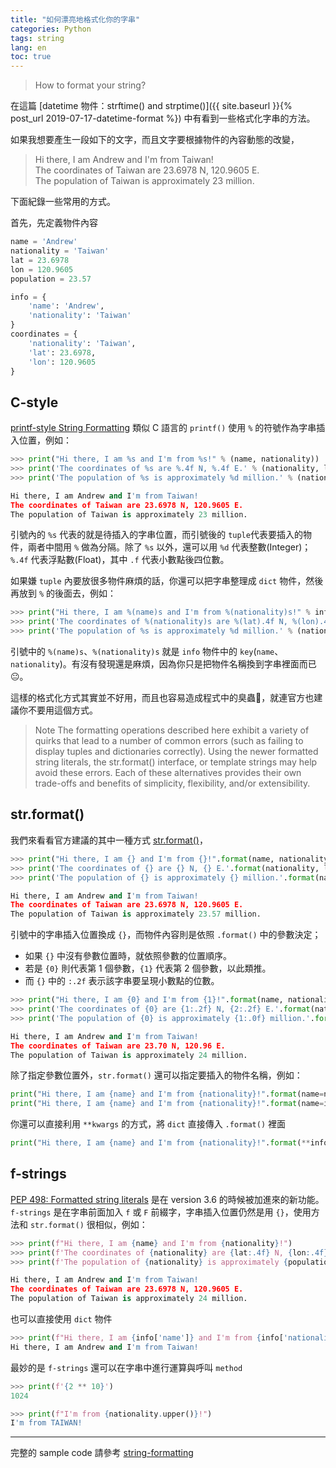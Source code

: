 ```yaml
---
title: "如何漂亮地格式化你的字串"
categories: Python
tags: string
lang: en
toc: true
---
```


>How to format your string?

在這篇 [datetime 物件：strftime() and strptime()]({{ site.baseurl }}{% post_url 2019-07-17-datetime-format %}) 中有看到一些格式化字串的方法。

如果我想要產生一段如下的文字，而且文字要根據物件的內容動態的改變，
> Hi there, I am Andrew and I'm from Taiwan!<br>
> The coordinates of Taiwan are 23.6978 N, 120.9605 E.<br>
> The population of Taiwan is approximately 23 million.

下面紀錄一些常用的方式。

首先，先定義物件內容
```python
name = 'Andrew'
nationality = 'Taiwan'
lat = 23.6978
lon = 120.9605
population = 23.57

info = {
    'name': 'Andrew',
    'nationality': 'Taiwan'
}
coordinates = {
    'nationality': 'Taiwan',
    'lat': 23.6978,
    'lon': 120.9605
}
```

## C-style
[printf-style String Formatting](https://docs.python.org/3/library/stdtypes.html#printf-style-string-formatting) 類似 C 語言的 `printf()` 使用 `%` 的符號作為字串插入位置，例如：
```python
>>> print("Hi there, I am %s and I'm from %s!" % (name, nationality))
>>> print('The coordinates of %s are %.4f N, %.4f E.' % (nationality, lat, lon))
>>> print('The population of %s is approximately %d million.' % (nationality, population))

Hi there, I am Andrew and I'm from Taiwan!
The coordinates of Taiwan are 23.6978 N, 120.9605 E.
The population of Taiwan is approximately 23 million.
```

引號內的 `%s` 代表的就是待插入的字串位置，而引號後的 `tuple`代表要插入的物件，兩者中間用 `%` 做為分隔。除了 `%s` 以外，還可以用 `%d` 代表整數(Integer)；`%.4f` 代表浮點數(Float)，其中 `.f` 代表小數點後四位數。

如果嫌 `tuple` 內要放很多物件麻煩的話，你還可以把字串整理成 `dict` 物件，然後再放到 `%` 的後面去，例如：
```python
>>> print("Hi there, I am %(name)s and I'm from %(nationality)s!" % info)
>>> print('The coordinates of %(nationality)s are %(lat).4f N, %(lon).4f E.' % (coordinates))
>>> print('The population of %s is approximately %d million.' % (nationality, population))
```

引號中的 `%(name)s`、`%(nationality)s` 就是 `info` 物件中的 `key`(`name`、`nationality`)。有沒有發現還是麻煩，因為你只是把物件名稱換到字串裡面而已:neutral_face:。

這樣的格式化方式其實並不好用，而且也容易造成程式中的臭蟲:bug:，就連官方也建議你不要用這個方式。

>Note The formatting operations described here exhibit a variety of quirks that lead to a number of common errors (such as failing to display tuples and dictionaries correctly). Using the newer formatted string literals, the str.format() interface, or template strings may help avoid these errors. Each of these alternatives provides their own trade-offs and benefits of simplicity, flexibility, and/or extensibility.

## str.format()
我們來看看官方建議的其中一種方式 [str.format()](https://docs.python.org/3/library/stdtypes.html#str.format)，

```python
>>> print("Hi there, I am {} and I'm from {}!".format(name, nationality))
>>> print('The coordinates of {} are {} N, {} E.'.format(nationality, lat, lon))
>>> print('The population of {} is approximately {} million.'.format(nationality, population))

Hi there, I am Andrew and I'm from Taiwan!
The coordinates of Taiwan are 23.6978 N, 120.9605 E.
The population of Taiwan is approximately 23.57 million.
```

引號中的字串插入位置換成 `{}`，而物件內容則是依照 `.format()` 中的參數決定；
- 如果 `{}` 中沒有參數位置時，就依照參數的位置順序。
- 若是 `{0}` 則代表第 1 個參數，`{1}` 代表第 2 個參數，以此類推。
- 而 `{}` 中的 `:.2f` 表示該字串要呈現小數點的位數。

```python
>>> print("Hi there, I am {0} and I'm from {1}!".format(name, nationality))
>>> print('The coordinates of {0} are {1:.2f} N, {2:.2f} E.'.format(nationality, lat, lon))
>>> print('The population of {0} is approximately {1:.0f} million.'.format(nationality, population))

Hi there, I am Andrew and I'm from Taiwan!
The coordinates of Taiwan are 23.70 N, 120.96 E.
The population of Taiwan is approximately 24 million.
```

除了指定參數位置外，`str.format()` 還可以指定要插入的物件名稱，例如：
```python
print("Hi there, I am {name} and I'm from {nationality}!".format(name=name, nationality=nationality))
print("Hi there, I am {name} and I'm from {nationality}!".format(name=info['name'], nationality=info['nationality']))
```

你還可以直接利用 `**kwargs` 的方式，將 `dict` 直接傳入 `.format()` 裡面
```python
print("Hi there, I am {name} and I'm from {nationality}!".format(**info))
```

## f-strings
[PEP 498: Formatted string literals](https://docs.python.org/3/whatsnew/3.6.html#whatsnew36-pep498) 是在 version 3.6 的時候被加進來的新功能。`f-strings` 是在字串前面加入 `f` 或 `F` 前綴字，字串插入位置仍然是用 `{}`，使用方法和 `str.format()` 很相似，例如：
```python
>>> print(f"Hi there, I am {name} and I'm from {nationality}!")
>>> print(f'The coordinates of {nationality} are {lat:.4f} N, {lon:.4f} E.')
>>> print(f'The population of {nationality} is approximately {population:.0f} million.')

Hi there, I am Andrew and I'm from Taiwan!
The coordinates of Taiwan are 23.6978 N, 120.9605 E.
The population of Taiwan is approximately 24 million.
```

也可以直接使用 `dict` 物件
```python
>>> print(f"Hi there, I am {info['name']} and I'm from {info['nationality']}!")
Hi there, I am Andrew and I'm from Taiwan!
```

最妙的是 `f-strings` 還可以在字串中進行運算與呼叫 `method`
```python
>>> print(f'{2 ** 10}')
1024

>>> print(f"I'm from {nationality.upper()}!")
I'm from TAIWAN!
```

---
完整的 sample code 請參考 [string-formatting](https://github.com/orcahmlee/lab-technical-code/blob/master/Python/string/string-formatting.ipynb)
